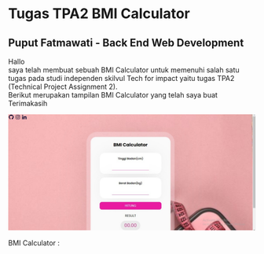# Tugas TPA2 BMI Calculator
## Puput Fatmawati - Back End Web Development

Hallo</br>
 saya telah membuat sebuah BMI Calculator untuk memenuhi salah satu tugas pada studi independen skilvul Tech for impact yaitu tugas TPA2 (Technical Project Assignment 2). </br> 
 Berikut merupakan tampilan BMI Calculator yang telah saya buat</br>
 Terimakasih
 
 ![BMI](BMI.jpeg)

 BMI Calculator :

